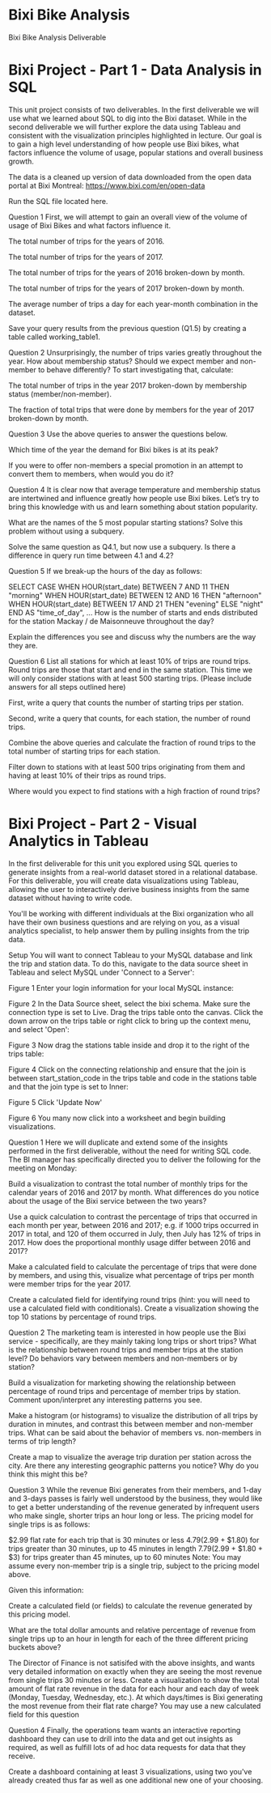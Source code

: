# Bixi Bike Analysis

Bixi Bike Analysis Deliverable

# Bixi Project - Part 1 - Data Analysis in SQL
This unit project consists of two deliverables. In the first deliverable we will use what we learned about SQL to dig into the Bixi dataset. While in the second deliverable we will further explore the data using Tableau and consistent with the visualization principles highlighted in lecture. Our goal is to gain a high level understanding of how people use Bixi bikes, what factors influence the volume of usage, popular stations and overall business growth.

The data is a cleaned up version of data downloaded from the open data portal at Bixi Montreal: https://www.bixi.com/en/open-data

Run the SQL file located here.

Question 1
First, we will attempt to gain an overall view of the volume of usage of Bixi Bikes and what factors influence it.

The total number of trips for the years of 2016.

The total number of trips for the years of 2017.

The total number of trips for the years of 2016 broken-down by month.

The total number of trips for the years of 2017 broken-down by month.

The average number of trips a day for each year-month combination in the dataset.

Save your query results from the previous question (Q1.5) by creating a table called working_table1.

Question 2
Unsurprisingly, the number of trips varies greatly throughout the year. How about membership status? Should we expect member and non-member to behave differently? To start investigating that, calculate:

The total number of trips in the year 2017 broken-down by membership status (member/non-member).

The fraction of total trips that were done by members for the year of 2017 broken-down by month.

Question 3
Use the above queries to answer the questions below.

Which time of the year the demand for Bixi bikes is at its peak?

If you were to offer non-members a special promotion in an attempt to convert them to members, when would you do it?

Question 4
It is clear now that average temperature and membership status are intertwined and influence greatly how people use Bixi bikes. Let’s try to bring this knowledge with us and learn something about station popularity.

What are the names of the 5 most popular starting stations? Solve this problem without using a subquery.

Solve the same question as Q4.1, but now use a subquery. Is there a difference in query run time between 4.1 and 4.2?

Question 5
If we break-up the hours of the day as follows:

SELECT CASE
       WHEN HOUR(start_date) BETWEEN 7 AND 11 THEN "morning"
       WHEN HOUR(start_date) BETWEEN 12 AND 16 THEN "afternoon"
       WHEN HOUR(start_date) BETWEEN 17 AND 21 THEN "evening"
       ELSE "night"
       END AS "time_of_day",
       ...
How is the number of starts and ends distributed for the station Mackay / de Maisonneuve throughout the day?

Explain the differences you see and discuss why the numbers are the way they are.

Question 6
List all stations for which at least 10% of trips are round trips. Round trips are those that start and end in the same station. This time we will only consider stations with at least 500 starting trips. (Please include answers for all steps outlined here)

First, write a query that counts the number of starting trips per station.

Second, write a query that counts, for each station, the number of round trips.

Combine the above queries and calculate the fraction of round trips to the total number of starting trips for each station.

Filter down to stations with at least 500 trips originating from them and having at least 10% of their trips as round trips.

Where would you expect to find stations with a high fraction of round trips?

# Bixi Project - Part 2 - Visual Analytics in Tableau
In the first deliverable for this unit you explored using SQL queries to generate insights from a real-world dataset stored in a relational database. For this deliverable, you will create data visualizations using Tableau, allowing the user to interactively derive business insights from the same dataset without having to write code.

You'll be working with different individuals at the Bixi organization who all have their own business questions and are relying on you, as a visual analytics specialist, to help answer them by pulling insights from the trip data.

Setup
You will want to connect Tableau to your MySQL database and link the trip and station data. To do this, navigate to the data source sheet in Tableau and select MySQL under 'Connect to a Server':

Figure 1
Enter your login information for your local MySQL instance:

Figure 2
In the Data Source sheet, select the bixi schema. Make sure the connection type is set to Live. Drag the trips table onto the canvas. Click the down arrow on the trips table or right click to bring up the context menu, and select 'Open':

Figure 3
Now drag the stations table inside and drop it to the right of the trips table:

Figure 4
Click on the connecting relationship and ensure that the join is between start_station_code in the trips table and code in the stations table and that the join type is set to Inner:

Figure 5
Click 'Update Now'

Figure 6
You many now click into a worksheet and begin building visualizations.

Question 1
Here we will duplicate and extend some of the insights performed in the first deliverable, without the need for writing SQL code. The BI manager has specifically directed you to deliver the following for the meeting on Monday:

Build a visualization to contrast the total number of monthly trips for the calendar years of 2016 and 2017 by month. What differences do you notice about the usage of the Bixi service between the two years?

Use a quick calculation to contrast the percentage of trips that occurred in each month per year, between 2016 and 2017; e.g. if 1000 trips occurred in 2017 in total, and 120 of them occurred in July, then July has 12% of trips in 2017. How does the proportional monthly usage differ between 2016 and 2017?

Make a calculated field to calculate the percentage of trips that were done by members, and using this, visualize what percentage of trips per month were member trips for the year 2017.

Create a calculated field for identifying round trips (hint: you will need to use a calculated field with conditionals). Create a visualization showing the top 10 stations by percentage of round trips.

Question 2
The marketing team is interested in how people use the Bixi service - specifically, are they mainly taking long trips or short trips? What is the relationship between round trips and member trips at the station level? Do behaviors vary between members and non-members or by station?

Build a visualization for marketing showing the relationship between percentage of round trips and percentage of member trips by station. Comment upon/interpret any interesting patterns you see.

Make a histogram (or histograms) to visualize the distribution of all trips by duration in minutes, and contrast this between member and non-member trips. What can be said about the behavior of members vs. non-members in terms of trip length?

Create a map to visualize the average trip duration per station across the city. Are there any interesting geographic patterns you notice? Why do you think this might this be?

Question 3
While the revenue Bixi generates from their members, and 1-day and 3-days passes is fairly well understood by the business, they would like to get a better understanding of the revenue generated by infrequent users who make single, shorter trips an hour long or less. The pricing model for single trips is as follows:

$2.99 flat rate for each trip that is 30 minutes or less
$4.79 ($2.99 + $1.80) for trips greater than 30 minutes, up to 45 minutes in length
$7.79 ($2.99 + $1.80 + $3) for trips greater than 45 minutes, up to 60 minutes
Note: You may assume every non-member trip is a single trip, subject to the pricing model above.

Given this information:

Create a calculated field (or fields) to calculate the revenue generated by this pricing model.

What are the total dollar amounts and relative percentage of revenue from single trips up to an hour in length for each of the three different pricing buckets above?

The Director of Finance is not satisifed with the above insights, and wants very detailed information on exactly when they are seeing the most revenue from single trips 30 minutes or less. Create a visualization to show the total amount of flat rate revenue in the data for each hour and each day of week (Monday, Tuesday, Wednesday, etc.). At which days/times is Bixi generating the most revenue from their flat rate charge? You may use a new calculated field for this question

Question 4
Finally, the operations team wants an interactive reporting dashboard they can use to drill into the data and get out insights as required, as well as fulfill lots of ad hoc data requests for data that they receive.

Create a dashboard containing at least 3 visualizations, using two you've already created thus far as well as one additional new one of your choosing.


